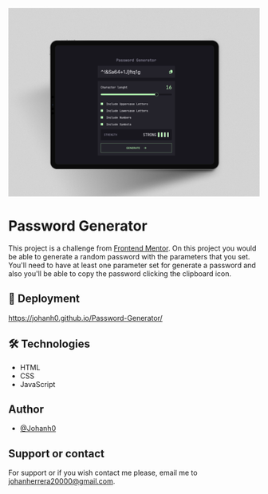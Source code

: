 ![](./assets/cover.png)

# Password Generator

This project is a challenge from [Frontend Mentor](https://www.frontendmentor.io/challenges/password-generator-app-Mr8CLycqjh). On this project you would be able to generate a random password with the parameters that you set. You'll need to have at least one parameter set for generate a password and also you'll be able to copy the password clicking the clipboard icon.

## 🚀 Deployment

https://johanh0.github.io/Password-Generator/

## 🛠 Technologies

- HTML
- CSS
- JavaScript

## Author

- [@Johanh0](https://www.github.com/johanh0)

## Support or contact

For support or if you wish contact me please, email me to [johanherrera20000@gmail.com](mailto:johanherrera20000@gmail.com).
